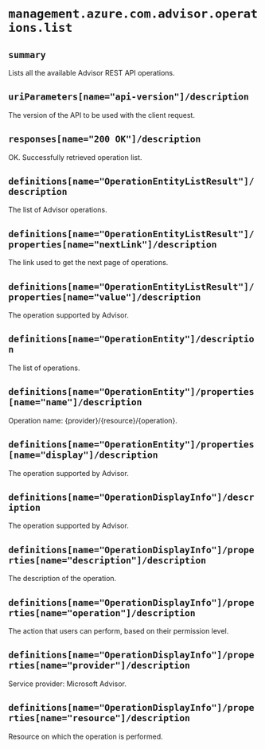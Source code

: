 # `management.azure.com.advisor.operations.list`

## `summary`
Lists all the available Advisor REST API operations.

## `uriParameters[name="api-version"]/description`
The version of the API to be used with the client request.

## `responses[name="200 OK"]/description`
OK. Successfully retrieved operation list.

## `definitions[name="OperationEntityListResult"]/description`
The list of Advisor operations.

## `definitions[name="OperationEntityListResult"]/properties[name="nextLink"]/description`
  
The link used to get the next page of operations.

## `definitions[name="OperationEntityListResult"]/properties[name="value"]/description`
  
The operation supported by Advisor.

## `definitions[name="OperationEntity"]/description`
The list of operations.

## `definitions[name="OperationEntity"]/properties[name="name"]/description`
  
Operation name: {provider}/{resource}/{operation}.

## `definitions[name="OperationEntity"]/properties[name="display"]/description`
  
The operation supported by Advisor.

## `definitions[name="OperationDisplayInfo"]/description`
The operation supported by Advisor.

## `definitions[name="OperationDisplayInfo"]/properties[name="description"]/description`
  
The description of the operation.

## `definitions[name="OperationDisplayInfo"]/properties[name="operation"]/description`
  
The action that users can perform, based on their permission level.

## `definitions[name="OperationDisplayInfo"]/properties[name="provider"]/description`
  
Service provider: Microsoft Advisor.

## `definitions[name="OperationDisplayInfo"]/properties[name="resource"]/description`
  
Resource on which the operation is performed.


